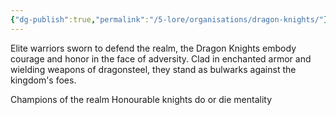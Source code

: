 ```yaml
---
{"dg-publish":true,"permalink":"/5-lore/organisations/dragon-knights/"}
---
```


Elite warriors sworn to defend the realm, the Dragon Knights embody courage and honor in the face of adversity. Clad in enchanted armor and wielding weapons of dragonsteel, they stand as bulwarks against the kingdom's foes.

Champions of the realm
Honourable knights
do or die mentality